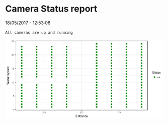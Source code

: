 Camera Status report
================
18/05/2017 - 12:53:08

    All cameras are up and running

![](camreport_files/figure-markdown_github/unnamed-chunk-2-1.png)

